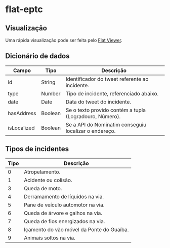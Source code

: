 # flat-eptc 

## Visualização

Uma rápida visualização pode ser feita pelo [Flat Viewer](https://flatgithub.com/jobedylbas/flat-eptc).

## Dicionário de dados

|      Campo   |   Tipo  | Descrição |
|--------------|---------|-----------|
|       id     | String  | Identificador do tweet referente ao incidente. |
|      type    | Number  | Tipo de incidente, referenciado abaixo. |
|      date    | Date    | Data do tweet do incidente. |
|  hasAddress  | Boolean | Se o texto provido contém a tupla (Logradouro, Número). |
|  isLocalized | Boolean | Se a API do Nominatim conseguiu localizar o endereço. |

## Tipos de incidentes

| Tipo | Descrição |
|------|-----------|
|  0   | Atropelamento. |
|  1   | Acidente ou colisão. |
|  3   | Queda de moto. |
|  4   | Derramamento de líquidos na via. |
|  5   | Pane de veículo automotor na via. |
|  6   | Queda de árvore e galhos na via. |
|  7   | Queda de fios energizados na via. |
|  8   | Içamento do vão móvel da Ponte do Guaíba. |
|  9   | Animais soltos na via. |
